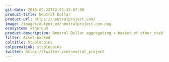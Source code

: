 ```yaml
---
git-date: 2019-05-22T12:55:33-07:00
product-title: Neutral Dollar
product-url: https://neutralproject.com/
image: /images/output_md/neutralproject.com.png
ecosystem: ethereum
product-description: Neutral Dollar aggregating a basket of other stablecoins and generates a lower volatility token with a more subdued risk profile. [Interview with  Neutral Dollar](/neutral)
filter: Asset-backed
coltitle: Stablecoins
colpermalink: stablecoins
twitter: https://twitter.com/neutral_project
---
```

